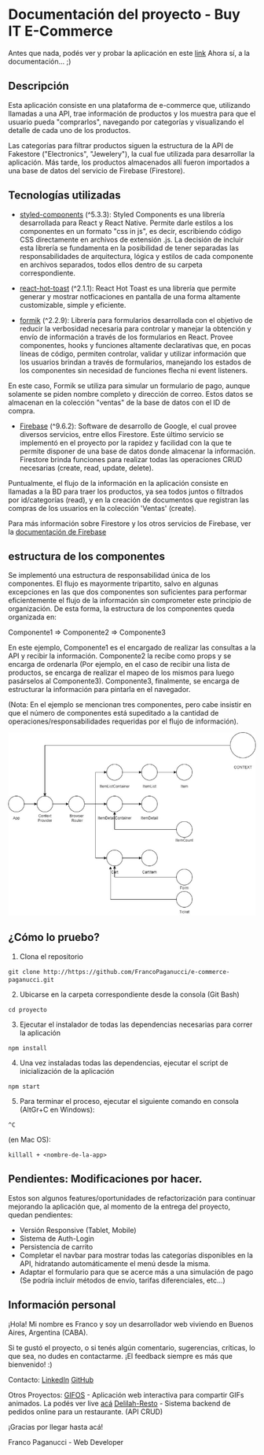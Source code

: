 # Documentación del proyecto - Buy IT E-Commerce

Antes que nada, podés ver y probar la aplicación en este [link](https://quizzical-leavitt-dd6ac2.netlify.app/)
Ahora sí, a la documentación... ;)

## Descripción
Esta aplicación consiste en una plataforma de e-commerce que, utilizando llamadas a una API, trae información de productos y los muestra para que el usuario pueda "comprarlos", navegando por categorías y visualizando el detalle de cada uno de los productos. 

Las categorías para filtrar productos siguen la estructura de la API de Fakestore ("Electronics", "Jewelery"), la cual fue utilizada para desarrollar la aplicación. Más tarde, los productos almacenados allí fueron importados a una base de datos del servicio de Firebase (Firestore).

## Tecnologías utilizadas
* [styled-components](https://styled-components.com/) (^5.3.3): Styled Components es una  librería desarrollada para React y React Native. Permite darle estilos a los componentes en un formato "css in js", es decir, escribiendo código CSS directamente en archivos de extensión .js. La decisión de incluir esta librería se fundamenta en la posibilidad de tener separadas las responsabilidades de arquitectura, lógica y estilos de cada componente en archivos separados, todos ellos dentro de su carpeta correspondiente. 

* [react-hot-toast](https://react-hot-toast.com/) (^2.1.1): React Hot Toast es una librería que permite generar y mostrar notficaciones en pantalla de una forma altamente customizable, simple y eficiente.

* [formik](https://formik.org/) (^2.2.9): Librería para formularios desarrollada con el objetivo de reducir la verbosidad necesaria para controlar y manejar la obtención y envío de información a través de los formularios en React. Provee componentes, hooks y funciones altamente declarativas que, en pocas líneas de código, permiten controlar, validar y utilizar información que los usuarios brindan a través de formularios, manejando los estados de los componentes sin necesidad de funciones flecha ni event listeners. 

En este caso, Formik se utiliza para simular un formulario de pago, aunque solamente se piden nombre completo y dirección de correo. Estos datos se almacenan en la colección "ventas" de la base de datos con el ID de compra.

* [Firebase](https://firebase.google.com/) (^9.6.2): Software de desarrollo de Google, el cual provee diversos servicios, entre ellos Firestore. Este último servicio se implementó en el proyecto por la rapidez y facilidad con la que te permite disponer de una base de datos donde almacenar la información. Firestore brinda funciones para realizar todas las operaciones CRUD necesarias (create, read, update, delete).

Puntualmente, el flujo de la información en la aplicación consiste en llamadas a la BD para traer los productos, ya sea todos juntos o filtrados por id/categorías (read), y en la creación de documentos que registran las compras de los usuarios en la colección 'Ventas' (create).

Para más información sobre Firestore y los otros servicios de Firebase, ver la [documentación de Firebase](https://firebase.google.com/docs/)


## estructura de los componentes
Se implementó una estructura de responsabilidad única de los componentes. El flujo es mayormente tripartito, salvo en algunas excepciones en las que dos componentes son suficientes para performar eficientemente el flujo de la información sin comprometer este principio de organización. De esta forma, la estructura de los componentes queda organizada en:

Componente1 => Componente2 => Componente3

En este ejemplo, Componente1 es el encargado de realizar las consultas a la API y recibir la información. Componente2 la recibe como props y se encarga de ordenarla (Por ejemplo, en el caso de recibir una lista de productos, se encarga de realizar el mapeo de los mismos para luego pasárselos al Componente3). Componente3, finalmente, se encarga de estructurar la información para pintarla en el navegador.

(Nota: En el ejemplo se mencionan tres componentes, pero cabe insistir en que el número de componentes está supeditado a la cantidad de operaciones/responsabilidades requeridas por el flujo de información).

![estructura de los componentes](croquis-componentes.jpg)


## ¿Cómo lo pruebo?
1. Clona el repositorio
```
git clone http://https://github.com/FrancoPaganucci/e-commerce-paganucci.git
```
2. Ubicarse en la carpeta correspondiente desde la consola (Git Bash)
```
cd proyecto
```
3. Ejecutar el instalador de todas las dependencias necesarias para correr la aplicación
```
npm install
```
4. Una vez instaladas todas las dependencias, ejecutar el script de inicialización de la aplicación
```
npm start
```
5. Para terminar el proceso, ejecutar el siguiente comando en consola (AltGr+C en Windows):
```
^C
```
(en Mac OS):
```
killall + <nombre-de-la-app>
```

## Pendientes: Modificaciones por hacer.

Estos son algunos features/oportunidades de refactorización para continuar mejorando la aplicación que, al momento de la entrega del proyecto, quedan pendientes:

* Versión Responsive (Tablet, Mobile)
* Sistema de Auth-Login
* Persistencia de carrito
* Completar el navbar para mostrar todas las categorías disponibles en la API, hidratando automáticamente el menú desde la misma.
* Adaptar el formulario para que se acerce más a una simulación de pago (Se podría incluir métodos de envío, tarifas diferenciales, etc...)

## Información personal

¡Hola! Mi nombre es Franco y soy un desarrollador web viviendo en Buenos Aires, Argentina (CABA). 

Si te gustó el proyecto, o si tenés algún comentario, sugerencias, críticas, lo que sea, no dudes en contactarme. ¡El feedback siempre es más que bienvenido! :)

Contacto:
[LinkedIn](https://www.linkedin.com/in/francoepaganucci/)
[GitHub](https://github.com/FrancoPaganucci)

Otros Proyectos:
[GIFOS](https://github.com/FrancoPaganucci/GIFOS) - Aplicación web interactiva para compartir GIFs animados. La podés ver live [acá](https://francopaganucci.github.io/GIFOS/)
[Delilah-Resto](https://github.com/FrancoPaganucci/delilah-resto) - Sistema backend de pedidos online para un restaurante. (API CRUD)

¡Gracias por llegar hasta acá!

Franco Paganucci - Web Developer